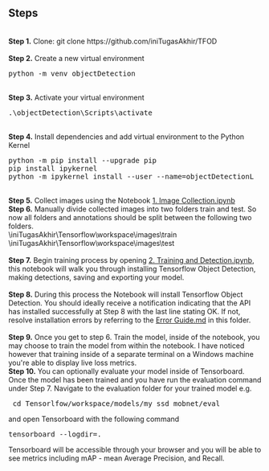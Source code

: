 ## Steps
<br />
<b>Step 1.</b> Clone:
git clone https://github.com/iniTugasAkhir/TFOD
<br/><br/>
<b>Step 2.</b> Create a new virtual environment 
<pre>
python -m venv objectDetection
</pre> 
<br/>
<b>Step 3.</b> Activate your virtual environment
<pre>
.\objectDetection\Scripts\activate 
</pre>
<br/>
<b>Step 4.</b> Install dependencies and add virtual environment to the Python Kernel
<pre>
python -m pip install --upgrade pip
pip install ipykernel
python -m ipykernel install --user --name=objectDetectionL
</pre>
<br/>
<b>Step 5.</b> Collect images using the Notebook <a href="https://github.com/iniTugasAkhir/TFOD/blob/main/1.%20Image%20Collection.ipynb">1. Image Collection.ipynb</a>
<br/>
<b>Step 6.</b> Manually divide collected images into two folders train and test. So now all folders and annotations should be split between the following two folders. <br/>
\iniTugasAkhir\Tensorflow\workspace\images\train<br />
\iniTugasAkhir\Tensorflow\workspace\images\test
<br/><br/>
<b>Step 7.</b> Begin training process by opening <a href="https://github.com/iniTugasAkhir/TFOD/blob/main/2.%20Training%20and%20Detection.ipynb">2. Training and Detection.ipynb</a>, this notebook will walk you through installing Tensorflow Object Detection, making detections, saving and exporting your model. 
<br /><br/>
<b>Step 8.</b> During this process the Notebook will install Tensorflow Object Detection. You should ideally receive a notification indicating that the API has installed successfully at Step 8 with the last line stating OK.  
If not, resolve installation errors by referring to the <a href="https://github.com/iniTugasAkhir/TFODCourse/blob/main/README.md">Error Guide.md</a> in this folder.
<br /> <br/>
<b>Step 9.</b> Once you get to step 6. Train the model, inside of the notebook, you may choose to train the model from within the notebook. I have noticed however that training inside of a separate terminal on a Windows machine you're able to display live loss metrics. 
<br />
<b>Step 10.</b> You can optionally evaluate your model inside of Tensorboard. Once the model has been trained and you have run the evaluation command under Step 7. Navigate to the evaluation folder for your trained model e.g. 
<pre> cd Tensorlfow/workspace/models/my_ssd_mobnet/eval</pre> 
and open Tensorboard with the following command
<pre>tensorboard --logdir=. </pre>
Tensorboard will be accessible through your browser and you will be able to see metrics including mAP - mean Average Precision, and Recall.
<br />